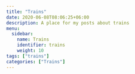 ```yaml
---
title: "Trains"
date: 2020-06-08T08:06:25+06:00
description: A place for my posts about trains
menu:
  sidebar:
    name: Trains
    identifier: trains
    weight: 10
tags: ["trains"]
categories: ["Trains"]
---
```

